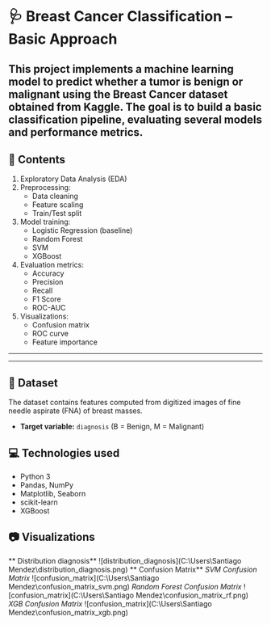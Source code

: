 # 🩺 Breast Cancer Classification – Basic Approach
This project implements a machine learning model to predict whether a tumor is benign or malignant using the Breast Cancer dataset obtained from Kaggle.
The goal is to build a basic classification pipeline, evaluating several models and performance metrics.
---
## 📌 Contents
1. Exploratory Data Analysis (EDA)  
2. Preprocessing:  
   - Data cleaning  
   - Feature scaling  
   - Train/Test split  
3. Model training:  
   - Logistic Regression (baseline)  
   - Random Forest  
   - SVM  
   - XGBoost  
4. Evaluation metrics:  
   - Accuracy  
   - Precision  
   - Recall  
   - F1 Score  
   - ROC-AUC  
5. Visualizations:  
   - Confusion matrix  
   - ROC curve  
   - Feature importance  

---
---

## 📂 Dataset
The dataset contains features computed from digitized images of fine needle aspirate (FNA) of breast masses.

- **Target variable:** `diagnosis` (B = Benign, M = Malignant)
## 💻 Technologies used
- Python 3  
- Pandas, NumPy  
- Matplotlib, Seaborn  
- scikit-learn  
- XGBoost
## 📷 Visualizations
** Distribution diagnosis**
![distribution_diagnosis](C:\Users\Santiago Mendez\distribution_diagnosis.png)
** Confusion Matrix**
*SVM Confusion Matrix*
![confusion_matrix](C:\Users\Santiago Mendez\confusion_matrix_svm.png)
*Random Forest Confusion Matrix*
![confusion_matrix](C:\Users\Santiago Mendez\confusion_matrix_rf.png)
*XGB Confusion Matrix*
![confusion_matrix](C:\Users\Santiago Mendez\confusion_matrix_xgb.png)

